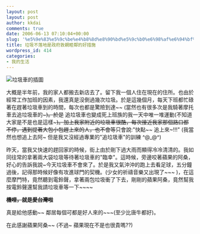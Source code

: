```yaml
---
layout: post
layout: post
author: kkdai
comments: true
date: 2006-06-13 07:10:04+00:00
slug: '%e5%9e%83%e5%9c%be%e4%b8%8d%e8%90%bd%e5%9c%b0%e6%98%af%e6%94%bf%e5%ba%9c%e6%95%a6%e8%a6%aa%e7%9d%a6%e9%84%b0%e7%9a%84%e5%a5%bd%e6%8e%aa%e6%96%bd'
title: 垃圾不落地是政府敦親睦鄰的好措施
wordpress_id: 414
categories:
- 我的生活
---
```


![垃圾車的插圖](http://www.epa.gov.tw/children/new/images/01c01/trash.jpg)

大概是半年前，我的家人都搬去新店去了。留下我一個人住在現在的住所。也由於經常工作加班的因素，我還真是沒倒過幾次垃圾。於是這幾個月，每天下班都忙碌著在趕著垃圾車到的時間，每次也都是驚險到達~~ (當然也有很多次是我騎著摩托車去追垃圾車的~~~)。於是~~ 追垃圾車也變成死上班族的我一天中唯一堆運動(不知道大家是不是也是這樣~~~)。加上我家附近的垃圾車很酷，每次接近我家那個路口都不停，遇到提著大包小包趕上來的人，也不會等~~只會說:"快點~~ 追上來~!!!" (我當然也想追上去阿~ 但是我又沒經過專業的"追垃圾車"的訓練  ^@_@^)

昨天，當我又快速的趕回家的時候，街上由於剛下過大雨而顯得冷冷清清的。我如同往常的拿著兩大袋垃圾等待著垃圾車的"臨幸"。這時候，旁邊咬著蘋果的阿桑，好心的告訴我說~今天垃圾車不會來了。於是我又氣沖沖的跑上去看足球，五分鐘過後，記得那時候好像有攻進球門的契機。(少女的祈禱音樂又出現了~~~ )，在這麼摩門特，竟然聽到電鈴聲，拿著兩包垃圾衝了下去，剛剛的蘋果阿桑，竟然幫我按電鈴聲還幫我請垃圾車等一下~~~~

**~~機哩，就是愛台灣啦~~**

真是給他感動~~ 鄰居每個可都是好人來的~~~(至少比唐牛都好)。

在此感謝蘋果阿桑~~  (不過~ 蘋果現在不是也很貴嗎??)
